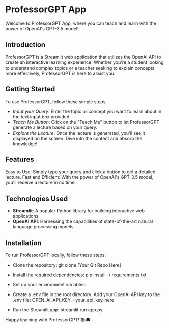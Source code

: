 # ProfessorGPT App
Welcome to ProfessorGPT App, where you can teach and learn with the power of OpenAI's GPT-3.5 model!

## Introduction
ProfessorGPT is a Streamlit web application that utilizes the OpenAI API to create an interactive learning experience.
Whether you're a student looking to understand complex topics or a teacher seeking to explain concepts more effectively, ProfessorGPT is here to assist you.

## Getting Started
To use ProfessorGPT, follow these simple steps:

- *Input your Query*: Enter the topic or concept you want to learn about in the text input box provided.
- *Teach Me Button*: Click on the "Teach Me" button to let ProfessorGPT generate a lecture based on your query.
- *Explore the Lecture*: Once the lecture is generated, you'll see it displayed on the screen. Dive into the content and absorb the knowledge!

## Features
Easy to Use: Simply type your query and click a button to get a detailed lecture.
Fast and Efficient: With the power of OpenAI's GPT-3.5 model, you'll receive a lecture in no time.

## Technologies Used
- **Streamlit**: A popular Python library for building interactive web applications.
- **OpenAI API**: Harnessing the capabilities of state-of-the-art natural language processing models.

## Installation
To run ProfessorGPT locally, follow these steps:

- Clone the repository:
git clone [Your Git Repo Here]

- Install the required dependencies:
pip install -r requirements.txt

- Set up your environment variables:
- Create a .env file in the root directory.
Add your OpenAI API key to the .env file:
OPEN_AI_API_KEY_=your_api_key_here

- Run the Streamlit app:
streamlit run app.py


Happy learning with ProfessorGPT! 📚🎓
